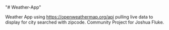 "# Weather-App" 

Weather App using https://openweathermap.org/api pulling live data to display for city searched with zipcode. Community Project for Joshua Fluke.
